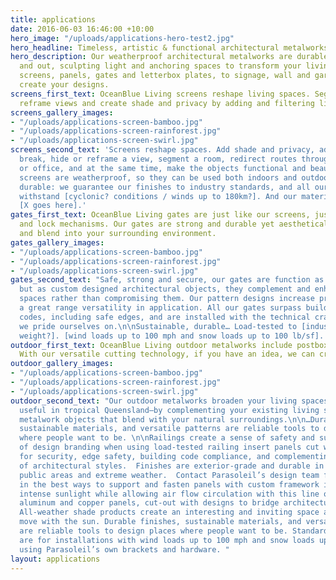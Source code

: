 ```yaml
---
title: applications
date: 2016-06-03 16:46:00 +10:00
hero_image: "/uploads/applications-hero-test2.jpg"
hero_headline: Timeless, artistic & functional architectural metalworks.
hero_description: Our weatherproof architectural metalworks are durable both indoors
  and out, sculpting light and anchoring spaces to transform your living area. From
  screens, panels, gates and letterbox plates, to signage, wall and garden art, we
  create your designs.
screens_first_text: OceanBlue Living screens reshape living spaces. Segment spaces,
  reframe views and create shade and privacy by adding and filtering light.
screens_gallery_images:
- "/uploads/applications-screen-bamboo.jpg"
- "/uploads/applications-screen-rainforest.jpg"
- "/uploads/applications-screen-swirl.jpg"
screens_second_text: 'Screens reshape spaces. Add shade and privacy, add a visual
  break, hide or reframe a view, segment a room, redirect routes through your house
  or office, and at the same time, make the objects functional and beautiful. Our
  screens are weatherproof, so they can be used both indoors and outdoors. They''re
  durable: we guarantee our finishes to industry standards, and all our screens can
  withstand [cyclonic? conditions / winds up to 180km?]. And our materials are sustainable:
  [X goes here].'
gates_first_text: OceanBlue Living gates are just like our screens, just with swing
  and lock mechanisms. Our gates are strong and durable yet aesthetically pleasing
  and blend into your surrounding environment.
gates_gallery_images:
- "/uploads/applications-screen-bamboo.jpg"
- "/uploads/applications-screen-rainforest.jpg"
- "/uploads/applications-screen-swirl.jpg"
gates_second_text: "Safe, strong and secure, our gates are function as they should,
  but as custom designed architectural objects, they complement and enhance your living
  spaces rather than compromising them. Our pattern designs increase privacy and allow
  a great range versatility in application. All our gates surpass building compliance
  codes, including safe edges, and are installed with the technical craftsmanship
  we pride ourselves on.\n\nSustainable, durable… Load-tested to [industry standard
  weight?]. [wind loads up to 100 mph and snow loads up to 100 lb/sf]. "
outdoor_first_text: OceanBlue Living outdoor metalworks include postboxes and fire-pits.
  With our versatile cutting technology, if you have an idea, we can create it.
outdoor_gallery_images:
- "/uploads/applications-screen-bamboo.jpg"
- "/uploads/applications-screen-rainforest.jpg"
- "/uploads/applications-screen-swirl.jpg"
outdoor_second_text: "Our outdoor metalworks broaden your living spaces—which is especially
  useful in tropical Queensland—by complementing your existing living spaces with
  metalwork objects that blend with your natural surroundings.\n\n…Durable finishes,
  sustainable materials, and versatile patterns are reliable tools to design places
  where people want to be. \n\nRailings create a sense of safety and subtle element
  of design branding when using load-tested railing insert panels cut with patterns
  for security, edge safety, building code compliance, and complementing a variety
  of architectural styles.  Finishes are exterior-grade and durable in high traffic
  public areas and extreme weather.  Contact Parasoleil’s design team for guidance
  in the best ways to support and fasten panels with custom framework installations.\n\nFilter
  intense sunlight while allowing air flow circulation with this line of open pattern
  aluminum and copper panels, cut-out with designs to bridge architecture with nature.
  All-weather shade products create an interesting and inviting space as the shadows
  move with the sun. Durable finishes, sustainable materials, and versatile patterns
  are reliable tools to design places where people want to be. Standard shade panels
  are for installations with wind loads up to 100 mph and snow loads up to 100 lb/sf
  using Parasoleil’s own brackets and hardware. "
layout: applications
---
```


